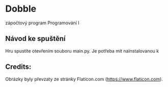 # Dobble
zápočtový program Programování I

## Návod ke spuštění

Hru spustíte otevřením souboru main.py. Je potřeba mít nainstalovanou k

## Credits:

Obrázky byly převzaty ze stránky Flaticon.com (https://www.flaticon.com). 